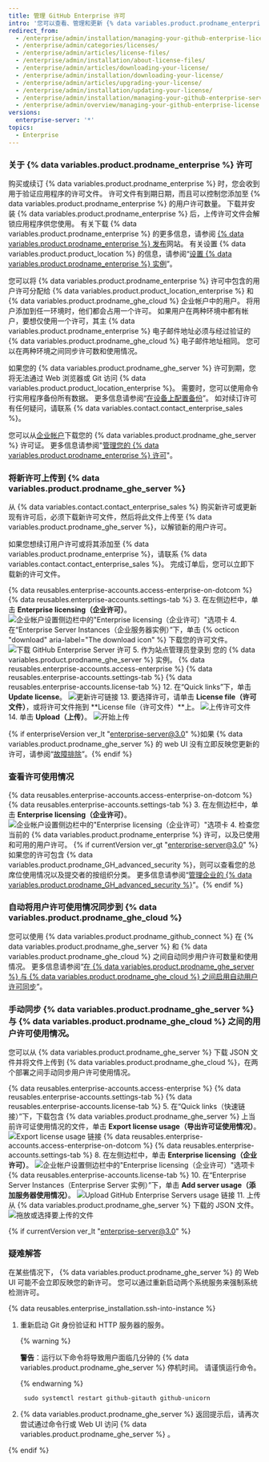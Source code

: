 ```yaml
---
title: 管理 GitHub Enterprise 许可
intro: '您可以查看、管理和更新 {% data variables.product.prodname_enterprise %} 许可。'
redirect_from:
  - /enterprise/admin/installation/managing-your-github-enterprise-license
  - /enterprise/admin/categories/licenses/
  - /enterprise/admin/articles/license-files/
  - /enterprise/admin/installation/about-license-files/
  - /enterprise/admin/articles/downloading-your-license/
  - /enterprise/admin/installation/downloading-your-license/
  - /enterprise/admin/articles/upgrading-your-license/
  - /enterprise/admin/installation/updating-your-license/
  - /enterprise/admin/installation/managing-your-github-enterprise-server-license
  - /enterprise/admin/overview/managing-your-github-enterprise-license
versions:
  enterprise-server: '*'
topics:
  - Enterprise
---
```


### 关于 {% data variables.product.prodname_enterprise %} 许可

购买或续订 {% data variables.product.prodname_enterprise %} 时，您会收到用于验证应用程序的许可文件。 许可文件有到期日期，而且可以控制您添加至 {% data variables.product.prodname_enterprise %} 的用户许可数量。 下载并安装 {% data variables.product.prodname_enterprise %} 后，上传许可文件会解锁应用程序供您使用。 有关下载 {% data variables.product.prodname_enterprise %} 的更多信息，请参阅 [{% data variables.product.prodname_enterprise %} 发布](https://enterprise.github.com/releases/)网站。 有关设置 {% data variables.product.product_location %} 的信息，请参阅“[设置 {% data variables.product.prodname_enterprise %} 实例](/admin/installation/setting-up-a-github-enterprise-server-instance)”。


您可以将 {% data variables.product.prodname_enterprise %} 许可中包含的用户许可分配给 {% data variables.product.product_location_enterprise %} 和 {% data variables.product.prodname_ghe_cloud %} 企业帐户中的用户。 将用户添加到任一环境时，他们都会占用一个许可。 如果用户在两种环境中都有帐户，要想仅使用一个许可，其主 {% data variables.product.prodname_enterprise %} 电子邮件地址必须与经过验证的 {% data variables.product.prodname_ghe_cloud %} 电子邮件地址相同。 您可以在两种环境之间同步许可数和使用情况。

如果您的 {% data variables.product.prodname_ghe_server %} 许可到期，您将无法通过 Web 浏览器或 Git 访问 {% data variables.product.product_location_enterprise %}。 需要时，您可以使用命令行实用程序备份所有数据。 更多信息请参阅“[在设备上配置备份](/enterprise/admin/guides/installation/configuring-backups-on-your-appliance)”。 如对续订许可有任何疑问，请联系 {% data variables.contact.contact_enterprise_sales %}。

您可以从[企业帐户](https://enterprise.github.com/download)下载您的 {% data variables.product.prodname_ghe_server %} 许可证。 更多信息请参阅"[管理您的 {% data variables.product.prodname_enterprise %} 许可](/admin/overview/managing-your-github-enterprise-license#uploading-a-new-license-to-github-enterprise-server)"。

### 将新许可上传到 {% data variables.product.prodname_ghe_server %}


从 {% data variables.contact.contact_enterprise_sales %} 购买新许可或更新现有许可后，必须下载新许可文件，然后将此文件上传至 {% data variables.product.prodname_ghe_server %}，以解锁新的用户许可。

如果您想续订用户许可或将其添加至 {% data variables.product.prodname_enterprise %}，请联系 {% data variables.contact.contact_enterprise_sales %}。 完成订单后，您可以立即下载新的许可文件。

{% data reusables.enterprise-accounts.access-enterprise-on-dotcom %}
{% data reusables.enterprise-accounts.settings-tab %}
3. 在左侧边栏中，单击 **Enterprise licensing（企业许可）**。 ![企业帐户设置侧边栏中的"Enterprise licensing（企业许可）"选项卡](/assets/images/help/enterprises/enterprise-licensing-tab.png)
4. 在“Enterprise Server Instances（企业服务器实例）”下，单击 {% octicon "download" aria-label="The download icon" %} 下载您的许可文件。 ![下载 GitHub Enterprise Server 许可](/assets/images/help/business-accounts/download-ghes-license.png)
5. 作为站点管理员登录到
您的 {% data variables.product.prodname_ghe_server %} 实例。
{% data reusables.enterprise-accounts.access-enterprise %}
{% data reusables.enterprise-accounts.settings-tab %}
{% data reusables.enterprise-accounts.license-tab %}
12. 在“Quick links”下，单击 **Update license**。 ![更新许可链接](/assets/images/enterprise/business-accounts/update-license-link.png)
13. 要选择许可，请单击 **License file（许可文件）**，或将许可文件拖到 **License file（许可文件）**上。 ![上传许可文件](/assets/images/enterprise/management-console/upload-license.png)
14. 单击 **Upload（上传）**。 ![开始上传](/assets/images/enterprise/management-console/begin-upload.png)

{% if enterpriseVersion ver_lt "enterprise-server@3.0" %}如果 {% data variables.product.prodname_ghe_server %} 的 web UI 没有立即反映您更新的许可，请参阅“[故障排除](#troubleshooting)”。{% endif %}

### 查看许可使用情况

{% data reusables.enterprise-accounts.access-enterprise-on-dotcom %}
{% data reusables.enterprise-accounts.settings-tab %}
3. 在左侧边栏中，单击 **Enterprise licensing（企业许可）**。 ![企业帐户设置侧边栏中的"Enterprise licensing（企业许可）"选项卡](/assets/images/help/enterprises/enterprise-licensing-tab.png)
4. 检查您当前的 {% data variables.product.prodname_enterprise %} 许可，以及已使用和可用的用户许可。 {% if currentVersion ver_gt "enterprise-server@3.0" %}如果您的许可包含 {% data variables.product.prodname_GH_advanced_security %}，则可以查看您的总席位使用情况以及提交者的按组织分类。 更多信息请参阅“[管理企业的 {% data variables.product.prodname_GH_advanced_security %}](/admin/advanced-security)”。{% endif %}

### 自动将用户许可使用情况同步到 {% data variables.product.prodname_ghe_cloud %}

您可以使用 {% data variables.product.prodname_github_connect %} 在 {% data variables.product.prodname_ghe_server %} 和 {% data variables.product.prodname_ghe_cloud %} 之间自动同步用户许可数量和使用情况。 更多信息请参阅“[在 {% data variables.product.prodname_ghe_server %} 与 {% data variables.product.prodname_ghe_cloud %} 之间启用自动用户许可同步](/enterprise/{{currentVersion}}/admin/installation/enabling-automatic-user-license-sync-between-github-enterprise-server-and-github-enterprise-cloud)”。

### 手动同步 {% data variables.product.prodname_ghe_server %} 与 {% data variables.product.prodname_ghe_cloud %} 之间的用户许可使用情况。

您可以从 {% data variables.product.prodname_ghe_server %} 下载 JSON 文件并将文件上传到 {% data variables.product.prodname_ghe_cloud %}，在两个部署之间手动同步用户许可使用情况。

{% data reusables.enterprise-accounts.access-enterprise %}
{% data reusables.enterprise-accounts.settings-tab %}
{% data reusables.enterprise-accounts.license-tab %}
5. 在“Quick links（快速链接）”下，下载包含
{% data variables.product.prodname_ghe_server %} 上当前许可证使用情况的文件，单击 **Export license usage（导出许可证使用情况）**。
  ![Export license usage 链接](/assets/images/enterprise/business-accounts/export-license-usage-link.png)
{% data reusables.enterprise-accounts.access-enterprise-on-dotcom %}
{% data reusables.enterprise-accounts.settings-tab %}
8. 在左侧边栏中，单击 **Enterprise licensing（企业许可）**。 ![企业帐户设置侧边栏中的"Enterprise licensing（企业许可）"选项卡](/assets/images/help/enterprises/enterprise-licensing-tab.png)
{% data reusables.enterprise-accounts.license-tab %}
10. 在“Enterprise Server Instances（Enterprise Server 实例）”下，单击 **Add server usage（添加服务器使用情况）**。 ![Upload GitHub Enterprise Servers usage 链接](/assets/images/help/business-accounts/upload-ghe-server-usage-link.png)
11. 上传从 {% data variables.product.prodname_ghe_server %} 下载的 JSON 文件。 ![拖放或选择要上传的文件](/assets/images/help/business-accounts/upload-ghe-server-usage-file.png)

{% if currentVersion ver_lt "enterprise-server@3.0" %}

### 疑难解答

在某些情况下， {% data variables.product.prodname_ghe_server %} 的 Web UI 可能不会立即反映您的新许可。 您可以通过重新启动两个系统服务来强制系统检测许可。

{% data reusables.enterprise_installation.ssh-into-instance %}
1. 重新启动 Git 身份验证和 HTTP 服务器的服务。

    {% warning %}

    **警告**：运行以下命令将导致用户面临几分钟的 {% data variables.product.prodname_ghe_server %} 停机时间。 请谨慎运行命令。

    {% endwarning %}
   
        sudo systemctl restart github-gitauth github-unicorn
1. {% data variables.product.prodname_ghe_server %} 返回提示后，请再次尝试通过命令行或 Web UI 访问 {% data variables.product.prodname_ghe_server %} 。

{% endif %}
